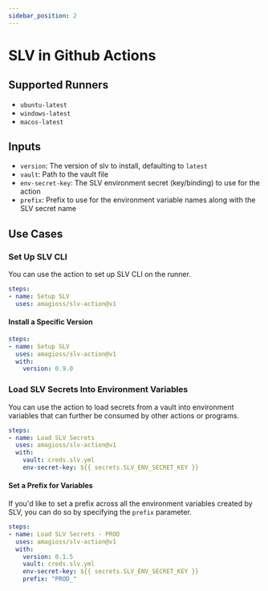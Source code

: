 ```yaml
---
sidebar_position: 2
---
```


# SLV in Github Actions

## Supported Runners
- `ubuntu-latest`
- `windows-latest`
- `macos-latest`

## Inputs
- `version`: The version of slv to install, defaulting to `latest`
- `vault`: Path to the vault file
- `env-secret-key`: The SLV environment secret (key/binding) to use for the action
- `prefix`: Prefix to use for the environment variable names along with the SLV secret name

## Use Cases
### Set Up SLV CLI
You can use the action to set up SLV CLI on the runner.
```yaml
steps:
- name: Setup SLV
  uses: amagioss/slv-action@v1
```

#### Install a Specific Version
```yaml
steps:
- name: Setup SLV
  uses: amagioss/slv-action@v1
  with:
    version: 0.9.0
```

### Load SLV Secrets Into Environment Variables
You can use the action to load secrets from a vault into environment variables that can further be consumed by other actions or programs.
```yaml
steps:
- name: Load SLV Secrets
  uses: amagioss/slv-action@v1
  with:
    vault: creds.slv.yml
    env-secret-key: ${{ secrets.SLV_ENV_SECRET_KEY }}
```

#### Set a Prefix for Variables
If you'd like to set a prefix across all the environment variables created by SLV, you can do so by specifying the `prefix` parameter.
```yaml
steps:
- name: Load SLV Secrets - PROD
  uses: amagioss/slv-action@v1
  with:
    version: 0.1.5
    vault: creds.slv.yml
    env-secret-key: ${{ secrets.SLV_ENV_SECRET_KEY }}
    prefix: "PROD_"
```
